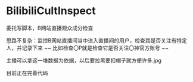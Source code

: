 # BilibiliCultInspect
委托写脚本，B网站直播观众成分检查

思路不复杂：监控B网站直播间当中进入直播间的用户，检查其是否关注有特定人，并记录下来
~~ 比如检查〇P就是检查它是否关注〇神官方账号 ~~

主播可以拿这一堆数据为依据，以后要拉黑要扣帽子就方便许多.jpg

目前正在完善代码
